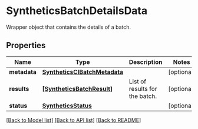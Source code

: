 # SyntheticsBatchDetailsData

Wrapper object that contains the details of a batch.

## Properties
Name | Type | Description | Notes
------------ | ------------- | ------------- | -------------
**metadata** | [**SyntheticsCIBatchMetadata**](SyntheticsCIBatchMetadata.md) |  | [optional] 
**results** | [**[SyntheticsBatchResult]**](SyntheticsBatchResult.md) | List of results for the batch. | [optional] 
**status** | [**SyntheticsStatus**](SyntheticsStatus.md) |  | [optional] 

[[Back to Model list]](README.md#documentation-for-models) [[Back to API list]](README.md#documentation-for-api-endpoints) [[Back to README]](README.md)


